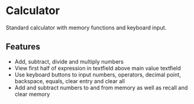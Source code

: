 # Calculator

Standard calculator with memory functions and keyboard input.

## Features
- Add, subtract, divide and multiply numbers
- View first half of expression in textfield above main value textfield
- Use keyboard buttons to input numbers, operators, decimal point, backspace, equals, clear entry and clear all
- Add and subtract numbers to and from memory as well as recall and clear memory
